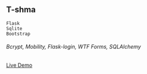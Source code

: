 
## T-shma

```
Flask
Sqlite
Bootstrap
```
###### Bcrypt, Mobility, Flask-login, WTF Forms, SQLAlchemy


<a href="http://tshma.herokuapp.com/">Live Demo</a>
